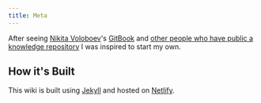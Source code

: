 ```yaml
---
title: Meta
---
```


After seeing [Nikita Voloboev](https://nikitavoloboev.xyz/)'s [GitBook](https://wiki.nikitavoloboev.xyz/) and [other people who have public a knowledge repository](https://github.com/RichardLitt/meta-knowledge#repositories) I was inspired to start my own.

## How it's Built

This wiki is built using [Jekyll](https://jekyllrb.org/) and hosted on [Netlify](https://netlify.com/).
